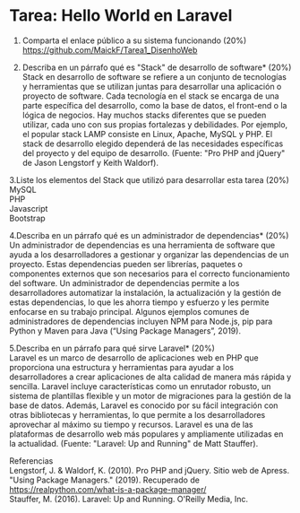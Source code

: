 # Tarea: Hello World en Laravel
1. Comparta el enlace público a su sistema funcionando (20%)  
https://github.com/MaickF/Tarea1_DisenhoWeb  

2. Describa en un párrafo qué es "Stack" de desarrollo de software* (20%)  
Stack en desarrollo de software se refiere a un conjunto de tecnologías y herramientas que se utilizan juntas para desarrollar una aplicación o proyecto de     software. Cada tecnología en el stack se encarga de una parte específica del desarrollo, como la base de datos, el front-end o la lógica de negocios. Hay       muchos stacks diferentes que se pueden utilizar, cada uno con sus propias fortalezas y debilidades. Por ejemplo, el popular stack LAMP consiste en Linux,       Apache, MySQL y PHP. El stack de desarrollo elegido dependerá de las necesidades específicas del proyecto y del equipo de desarrollo. (Fuente: "Pro PHP and     jQuery" de Jason Lengstorf y Keith Waldorf).  

3.Liste los elementos del Stack que utilizó para desarrollar esta tarea (20%)  
MySQL  
PHP  
Javascript  
Bootstrap  

4.Describa en un párrafo qué es un administrador de dependencias* (20%)  
Un administrador de dependencias es una herramienta de software que ayuda a los desarrolladores a gestionar y organizar las dependencias de un proyecto. Estas   dependencias pueden ser librerías, paquetes o componentes externos que son necesarios para el correcto funcionamiento del software. Un administrador de         dependencias permite a los desarrolladores automatizar la instalación, la actualización y la gestión de estas dependencias, lo que les ahorra tiempo y           esfuerzo y les permite enfocarse en su trabajo principal. Algunos ejemplos comunes de administradores de dependencias incluyen NPM para Node.js, pip para       Python y Maven para Java (“Using Package Managers”, 2019).  

5.Describa en un párrafo para qué sirve Laravel* (20%)  
Laravel es un marco de desarrollo de aplicaciones web en PHP que proporciona una estructura y herramientas para ayudar a los desarrolladores a crear             aplicaciones de alta calidad de manera más rápida y sencilla. Laravel incluye características como un enrutador robusto, un sistema de plantillas flexible y     un motor de migraciones para la gestión de la base de datos. Además, Laravel es conocido por su fácil integración con otras bibliotecas y herramientas, lo que   permite a los desarrolladores aprovechar al máximo su tiempo y recursos. Laravel es una de las plataformas de desarrollo web más populares y ampliamente         utilizadas en la actualidad. (Fuente: "Laravel: Up and Running" de Matt Stauffer).  

Referencias  
Lengstorf, J. & Waldorf, K. (2010). Pro PHP and jQuery. Sitio web de Apress.  
"Using Package Managers." (2019). Recuperado de https://realpython.com/what-is-a-package-manager/  
Stauffer, M. (2016). Laravel: Up and Running. O'Reilly Media, Inc.  

